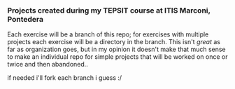 ### Projects created during my TEPSIT course at ITIS Marconi, Pontedera

Each exercise will be a branch of this repo; for exercises with multiple projects each
exercise will be a directory in the branch. This isn't _great_ as far as organization
goes, but in my opinion it doesn't make that much sense to make an individual repo for
simple projects that will be worked on once or twice and then abandoned..

if needed i'll fork each branch i guess :/
